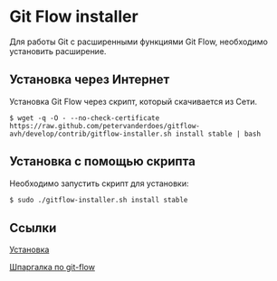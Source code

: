 # Git Flow installer

Для работы Git с расширенными функциями Git Flow, необходимо установить расширение.

## Установка через Интернет

Установка Git Flow через скрипт, который скачивается из Сети.

```console
$ wget -q -O - --no-check-certificate https://raw.github.com/petervanderdoes/gitflow-avh/develop/contrib/gitflow-installer.sh install stable | bash
```

## Установка с помощью скрипта

Необходимо запустить скрипт для установки:

```bash
$ sudo ./gitflow-installer.sh install stable
```

## Ссылки

[Установка](https://github.com/nvie/gitflow/wiki/Installation)

[Шпаргалка по git-flow](https://danielkummer.github.io/git-flow-cheatsheet/index.ru_RU.html)
